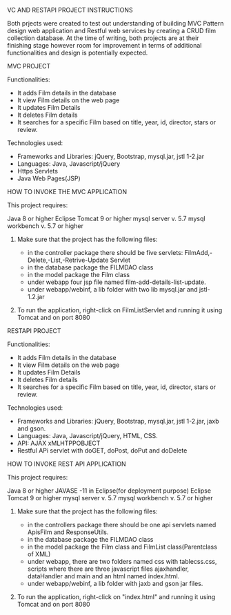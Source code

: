 VC AND RESTAPI PROJECT INSTRUCTIONS

Both prjects were created to test out understanding of building MVC Pattern design web application and Restful web services by creating a CRUD film collection database.
At the time of writing, both projects are at their finishing stage however room for improvement in terms of additional functionalities and design is potentially expected.

MVC PROJECT

Functionalities:
- It adds Film details in the database
- It view Film details on the web page
- It updates Film Details
- It deletes Film details
- It searches for a specific Film based on title, year, id,  director, stars or review.

Technologies used:

 - Frameworks and Libraries: jQuery, Bootstrap, mysql.jar, jstl 1-2.jar
 - Languages: Java, Javascript/jQuery
 - Https Servlets
 - Java Web Pages(JSP)

HOW TO INVOKE THE MVC APPLICATION

This project requires:

Java 8 or higher
Eclipse
Tomcat 9 or higher
mysql server v. 5.7
mysql workbench v. 5.7 or higher

1. Make sure that the project has the following files: 
   - in the controller package there should be five servlets: FilmAdd,-Delete,-List,-Retrive-Update Servlet
   - in the database package the FILMDAO class
   - in the model package the Film class
   - under webapp four jsp file named film-add-details-list-update.
   - under webapp/webinf, a lib folder with two lib mysql.jar and jstl-1.2.jar 
   
2. To run the application, right-click on FilmListServlet and running it using Tomcat and on port 8080



RESTAPI PROJECT

Functionalities:
- It adds Film details in the database
- It view Film details on the web page
- It updates Film Details
- It deletes Film details
- It searches for a specific Film based on title, year, id,  director, stars or review.

Technologies used:

 - Frameworks and Libraries: jQuery, Bootstrap, mysql.jar, jstl 1-2.jar, jaxb and gson.
 - Languages: Java, Javascript/jQuery, HTML, CSS.
 - API:  AJAX xMLHTPPOBJECT
 - Restful APi servlet with doGET, doPost, doPut and doDelete

HOW TO INVOKE REST API APPLICATION

This project requires:

Java 8 or higher
JAVASE -11 in Eclipse(for deployment purpose)
Eclipse
Tomcat 9 or higher
mysql server v. 5.7
mysql workbench v. 5.7 or higher

1. Make sure that the project has the following files: 
   - in the controllers package there should be one api servlets named ApisFilm and ResponseUtils.
   - in the database package the FILMDAO class
   - in the model package the Film class and FilmList class(Parentclass of XML)
   - under webapp, there are two folders named css with tablecss.css, scripts where there are three javascript files ajaxhandler, dataHandler and main and an html named index.html.
   - under webapp/webinf, a lib folder with jaxb and gson jar files.
   
   
2. To run the application, right-click on "index.html" and running it using Tomcat and on port 8080
